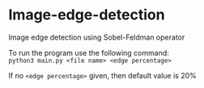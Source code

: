 # Image-edge-detection
Image edge detection using Sobel-Feldman operator

To run the program use the following command:  
`python3 main.py <file name> <edge percentage>`  

If no `<edge percentage>` given, then default value is 20\%
